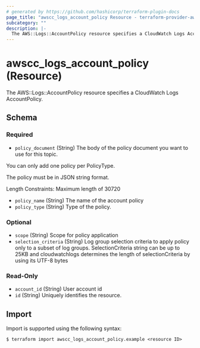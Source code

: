 ```yaml
---
# generated by https://github.com/hashicorp/terraform-plugin-docs
page_title: "awscc_logs_account_policy Resource - terraform-provider-awscc"
subcategory: ""
description: |-
  The AWS::Logs::AccountPolicy resource specifies a CloudWatch Logs AccountPolicy.
---
```


# awscc_logs_account_policy (Resource)

The AWS::Logs::AccountPolicy resource specifies a CloudWatch Logs AccountPolicy.



<!-- schema generated by tfplugindocs -->
## Schema

### Required

- `policy_document` (String) The body of the policy document you want to use for this topic.

You can only add one policy per PolicyType.

The policy must be in JSON string format.

Length Constraints: Maximum length of 30720
- `policy_name` (String) The name of the account policy
- `policy_type` (String) Type of the policy.

### Optional

- `scope` (String) Scope for policy application
- `selection_criteria` (String) Log group  selection criteria to apply policy only to a subset of log groups. SelectionCriteria string can be up to 25KB and cloudwatchlogs determines the length of selectionCriteria by using its UTF-8 bytes

### Read-Only

- `account_id` (String) User account id
- `id` (String) Uniquely identifies the resource.

## Import

Import is supported using the following syntax:

```shell
$ terraform import awscc_logs_account_policy.example <resource ID>
```
